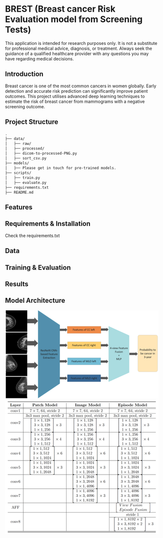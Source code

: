 # BREST (Breast cancer Risk Evaluation model from Screening Tests)
This application is intended for research purposes only. It is not a substitute for professional medical advice, diagnosis, or treatment. Always seek the guidance of a qualified healthcare provider with any questions you may have regarding medical decisions.

## Introduction
Breast cancer is one of the most common cancers in women globally. Early detection and accurate risk prediction can significantly improve patient outcomes. This project utilises advanced deep learning techniques to estimate the risk of breast cancer from mammograms with a negative screening outcome.

## Project Structure
```text
.
├── data/
│   ├── raw/
│   ├── processed/
│   ├── dicom-to-processed-PNG.py
│   ├── sort_csv.py
├── models/
│   ├── Please get in touch for pre-trained models.
├── scripts/
│   ├── train.py
│   ├── evaluate.py
├── requirements.txt
├── README.md
```
## Features
## Requirements & Installation
Check the requirements.txt
## Data
## Training & Evaluation
## Results
## Model Architecture
![Model Architecture](Images/Model-Overview.png)
![Model Details](Images/Model-Details.png)
